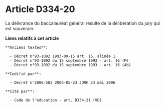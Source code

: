 # Article D334-20

La délivrance du baccalauréat général résulte de la délibération du jury qui est souverain.

**Liens relatifs à cet article**

	**Anciens textes**:

	  - Décret n°93-1092 1993-09-15 art. 16, alinéa 1
	  - Décret n°93-1092 du 15 septembre 1993 - art. 16 (M)
	  - Décret n°93-1092 du 15 septembre 1993 - art. 16 (Ab)

	**Codifié par**:

	  - Décret n°2006-583 2006-05-23 JORF 24 mai 2006

	**Cité par**:

	  - Code de l'éducation - art. D334-21 (VD)
